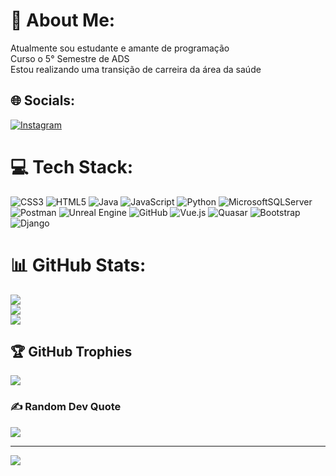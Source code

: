 # 💫 About Me:
Atualmente sou estudante e amante de programação<br>Curso o 5° Semestre de ADS<br>Estou realizando uma transição de carreira da área da saúde


## 🌐 Socials:
[![Instagram](https://img.shields.io/badge/Instagram-%23E4405F.svg?logo=Instagram&logoColor=white)](https://instagram.com/@gabrielmmatos_) 

# 💻 Tech Stack:
![CSS3](https://img.shields.io/badge/css3-%231572B6.svg?style=plastic&logo=css3&logoColor=white) ![HTML5](https://img.shields.io/badge/html5-%23E34F26.svg?style=plastic&logo=html5&logoColor=white) ![Java](https://img.shields.io/badge/java-%23ED8B00.svg?style=plastic&logo=openjdk&logoColor=white) ![JavaScript](https://img.shields.io/badge/javascript-%23323330.svg?style=plastic&logo=javascript&logoColor=%23F7DF1E) ![Python](https://img.shields.io/badge/python-3670A0?style=plastic&logo=python&logoColor=ffdd54) ![MicrosoftSQLServer](https://img.shields.io/badge/Microsoft%20SQL%20Server-CC2927?style=plastic&logo=microsoft%20sql%20server&logoColor=white) ![Postman](https://img.shields.io/badge/Postman-FF6C37?style=plastic&logo=postman&logoColor=white) ![Unreal Engine](https://img.shields.io/badge/unrealengine-%23313131.svg?style=plastic&logo=unrealengine&logoColor=white) ![GitHub](https://img.shields.io/badge/github-%23121011.svg?style=plastic&logo=github&logoColor=white) ![Vue.js](https://img.shields.io/badge/vue.js-%2335495e.svg?style=plastic&logo=vuedotjs&logoColor=%234FC08D) ![Quasar](https://img.shields.io/badge/Quasar-16B7FB?style=plastic&logo=quasar&logoColor=black) ![Bootstrap](https://img.shields.io/badge/bootstrap-%238511FA.svg?style=plastic&logo=bootstrap&logoColor=white) ![Django](https://img.shields.io/badge/django-%23092E20.svg?style=plastic&logo=django&logoColor=white)
# 📊 GitHub Stats:
![](https://github-readme-stats.vercel.app/api?username=gabrielmatosprogramador&theme=ocean_dark&hide_border=true&include_all_commits=true&count_private=false)<br/>
![](https://nirzak-streak-stats.vercel.app/?user=gabrielmatosprogramador&theme=ocean_dark&hide_border=true)<br/>
![](https://github-readme-stats.vercel.app/api/top-langs/?username=gabrielmatosprogramador&theme=ocean_dark&hide_border=true&include_all_commits=true&count_private=false&layout=compact)

## 🏆 GitHub Trophies
![](https://github-profile-trophy.vercel.app/?username=gabrielmatosprogramador&theme=ocean_dark&no-frame=false&no-bg=true&margin-w=4)

### ✍️ Random Dev Quote
![](https://quotes-github-readme.vercel.app/api?type=horizontal&theme=tokyonight)

---
[![](https://visitcount.itsvg.in/api?id=gabrielmatosprogramador&icon=0&color=0)](https://visitcount.itsvg.in)

<!-- Proudly created with GPRM ( https://gprm.itsvg.in ) -->
